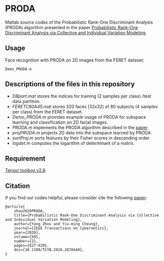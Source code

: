 # PRODA
Matlab source codes of the Probabilistic Rank-One Discriminant Analysis (PRODA) algorithm presented in the paper [Probabilistic Rank-One Discriminant Analysis via Collective and Individual Variation Modeling](https://ieeexplore.ieee.org/document/8481385).

## Usage
Face recognition with PRODA on 2D images from the FERET dataset:
```
Demo_PRODA.m
```

## Descriptions of the files in this repository  
 - *DBpart.mat* stores the indices for training (2 samples per class) /test data partition.
 - *FERETC80A45.mat* stores 320 faces (32x32) of 80 subjects (4 samples per class) from the FERET dataset.
 - *Demo_PRODA.m* provides example usage of PRODA for subspace learning and classification on 2D facial images.
 - *PRODA.m* implements the PRODA algorithm described in the [paper](https://ieeexplore.ieee.org/document/8481385).
 - *projPRODA.m* projects 2D data into the subspace learned by PRODA.
 - *sortProj.m* sorts features by their Fisher scores in descending order.
 - *logdet.m* computes the logarithm of determinant of a matrix.

## Requirement
[Tensor toolbox v2.6](http://www.tensortoolbox.org/).

## Citation
If you find our codes helpful, please consider cite the following [paper](https://ieeexplore.ieee.org/document/8481385):
```
@article{
    zhou2020PRODA,
    title={Probabilistic Rank-One Discriminant Analysis via Collective and Individual Variation Modeling},
    author={Yang Zhou and Yiu-ming Cheung},
    journal={IEEE Transactions on Cybernetics},
    year={2020},
    volume={50},
    number={2},
    pages={627-639},
    doi={10.1109/TCYB.2018.2870440},
}
```
